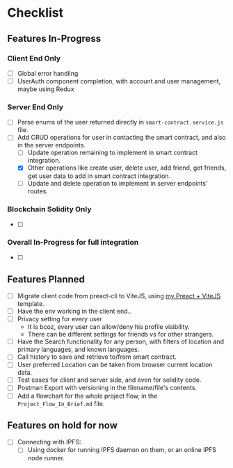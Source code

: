 # Checklist

## Features In-Progress

### Client End Only

- [ ] Global error handling
- [ ] UserAuth component completion, with account and user management, maybe using Redux

### Server End Only

- [ ] Parse enums of the user returned directly in `smart-contract.service.js` file.
- [ ] Add CRUD operations for user in contacting the smart contract, and also in the server endpoints.
  - [ ] Update operation remaining to implement in smart contract integration.
  - [x] Other operations like create user, delete user, add friend, get friends, get user data to add in smart contract integration.
  - [ ] Update and delete operation to implement in server endpoints' routes.

### Blockchain Solidity Only

- [ ]

### Overall In-Progress for full integration

- [ ]

## Features Planned

- [ ] Migrate client code from preact-cli to ViteJS, using [my Preact + ViteJS](https://github.com/gouravkhator/previte) template.
- [ ] Have the env working in the client end.. 
- [ ] Privacy setting for every user
  - It is bcoz, every user can allow/deny his profile visibility.
  - There can be different settings for friends vs for other strangers.
- [ ] Have the Search functionality for any person, with filters of location and primary languages, and known languages.
- [ ] Call history to save and retrieve to/from smart contract.
- [ ] User preferred Location can be taken from browser current location data.
- [ ] Test cases for client and server side, and even for solidity code.
- [ ] Postman Export with versioning in the filename/file's contents.
- [ ] Add a flowchart for the whole project flow, in the `Project_Flow_In_Brief.md` file.

## Features on hold for now

- [ ] Connecting with IPFS:
  - [ ] Using docker for running IPFS daemon on them, or an online IPFS node runner.
